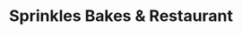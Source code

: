 ---
title: "Sprinkles Bakes & Restaurant"
url: /mynagappally-kerala-690519/sprinkles-bakes-und-restaurant/
shop: Bäckerei
---